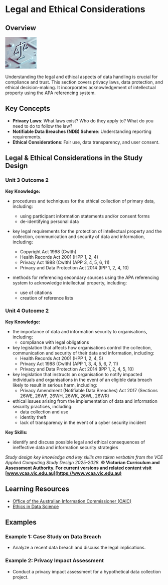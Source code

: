 # Legal and Ethical Considerations

## Overview

![Legal/Ethical Image - Created by ChatGPT4o/Dall-E](/assets/images/legalethical.png)

Understanding the legal and ethical aspects of data handling is crucial for compliance and trust. This section covers privacy laws, data protection, and ethical decision-making. It incorporates acknowledgement of intellectual property using the APA referencing system.

## Key Concepts

- **Privacy Laws**: What laws exist? Who do they apply to? What do you need to do to follow the law?
- **Notifiable Data Breaches (NDB) Scheme**: Understanding reporting requirements.
- **Ethical Considerations**: Fair use, data transparency, and user consent.

## Legal & Ethical Considerations in the Study Design

### Unit 3 Outcome 2

**Key Knowledge:**

- procedures and techniques for the ethical collection of primary data, including:
  - using participant information statements and/or consent forms
  - de-identifying personal data

- key legal requirements for the protection of intellectual property and the collection, communication and security of data and information, including:
  - Copyright Act 1968 (Cwlth)
  - Health Records Act 2001 (HPP 1, 2, 4)
  - Privacy Act 1988 (Cwlth) (APP 3, 4, 5, 6, 11)
  - Privacy and Data Protection Act 2014 (IPP 1, 2, 4, 10)
- methods for referencing secondary sources using the APA referencing system to acknowledge intellectual property, including:
  - use of citations
  - creation of reference lists

### Unit 4 Outcome 2

**Key Knowledge:**

- the importance of data and information security to organisations, including:
  - compliance with legal obligations
- key legislation that affects how organisations control the collection, communication and security of their data and information, including:
  - Health Records Act 2001 (HPP 1, 2, 4, 5)
  - Privacy Act 1988 (Cwlth) (APP 1, 3, 4, 5, 6, 7, 11)
  - Privacy and Data Protection Act 2014 (IPP 1, 2, 4, 5, 10)
- key legislation that instructs an organisation to notify impacted individuals and organisations in the event of an eligible data breach likely to result in serious harm, including:
  - Privacy Amendment (Notifiable Data Breaches) Act 2017 (Sections 26WE, 26WF, 26WH, 26WK, 26WL, 26WR)
- ethical issues arising from the implementation of data and information security practices, including:
  - data collection and use
  - identity theft
  - lack of transparency in the event of a cyber security incident

**Key Skills:**

- identify and discuss possible legal and ethical consequences of ineffective data and information security strategies

*Study design key knowledge and key skills are taken verbatim from the VCE Applied Computing Study Design 2025-2028.*
**© Victorian Curriculum and Assessment Authority. For current versions and related content visit [www.vcaa.vic.edu.au](https://www.vcaa.vic.edu.au)**

## Learning Resources

- [Office of the Australian Information Commissioner (OAIC)](https://www.oaic.gov.au/)
- [Ethics in Data Science](https://datascienceethics.com/)

## Examples

### Example 1: Case Study on Data Breach

- Analyze a recent data breach and discuss the legal implications.

### Example 2: Privacy Impact Assessment

- Conduct a privacy impact assessment for a hypothetical data collection project.
